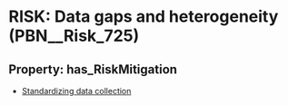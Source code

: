 # RISK: __Data gaps and heterogeneity__ (PBN__Risk_725)

## Property: has_RiskMitigation

* [Standardizing data collection](PBN__RiskMitigation_1007)

